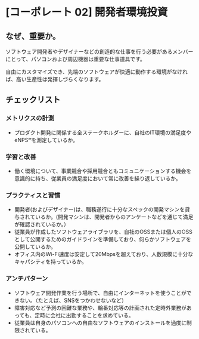 
# [コーポレート 02] 開発者環境投資 

## なぜ、重要か。
ソフトウェア開発者やデザイナーなどの創造的な仕事を行う必要があるメンバーにとって、パソコンおよび周辺機器は重要な仕事道具です。

自由にカスタマイズでき、先端のソフトウェアが快適に動作する環境がなければ、高い生産性は発揮しづらくなります。



## チェックリスト 

### メトリクスの計測
+ プロダクト開発に関係する全ステークホルダーに、自社のIT環境の満足度やeNPS℠を測定しているか。


### 学習と改善
+ 働く環境について、事業競合や採用競合ともコミュニケーションする機会を意識的に持ち、従業員の満足度において常に改善を繰り返しているか。

### プラクティスと習慣
+ 開発者(およびデザイナー)は、職務遂行に十分なスペックの開発マシンを貸与されているか。(開発マシンは、開発者からのアンケートなどを通じて満足が確認されているか。）
+ 従業員が作成したソフトウェアライブラリを、自社のOSSまたは個人のOSSとして公開するためのガイドラインを準備しており、何らかソフトウェアを公開しているか。
+ オフィス内のWi-Fi速度は安定して20Mbpsを超えており、人数規模に十分なキャパシティを持っているか。

### アンチパターン
+ ソフトウェア開発作業を行う場所で、自由にインターネットを使うことができない。（たとえば、SNSをつかわせないなど）
+ 障害対応など予測の困難な業務や、輪番対応等の計画された定時外業務があっても、定時に会社に出勤することを求めている。
+ 従業員は自身のパソコンへの自由なソフトウェアのインストールを過度に制限されている。
            